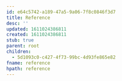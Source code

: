 ```yaml
---
id: e64c5742-a189-47a5-9a06-7f8c0846f3d7
title: Reference
desc: ''
updated: 1611024386811
created: 1611024386811
stub: true
parent: root
children:
  - 5d1093c0-c427-4f73-99bc-4d93fe865e82
fname: reference
hpath: reference
---
```



